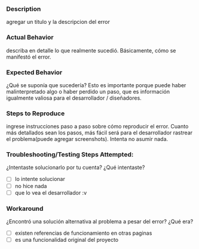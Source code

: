 ### Description
agregar un titulo y la descripcion del error
### Actual Behavior
describa en detalle lo que realmente sucedió. Básicamente, cómo se manifestó el error.
### Expected Behavior
¿Qué se suponía que sucedería? Esto es importante porque puede haber malinterpretado algo o haber perdido un paso, que es información igualmente valiosa para el desarrollador / diseñadores.
### Steps to Reproduce
ingrese instrucciones paso a paso sobre cómo reproducir el error. Cuanto más detallados sean los pasos, más fácil será para el desarrollador rastrear el problema(puede agregar screenshots). Intenta no asumir nada. 
### Troubleshooting/Testing Steps Attempted:
¿Intentaste solucionarlo por tu cuenta? ¿Qué intentaste?
  - [ ] lo intente solucionar
  - [ ] no hice nada
  - [ ] que lo vea el desarrollador :v
### Workaround
¿Encontró una solución alternativa al problema a pesar del error? ¿Qué era?
  - [ ] existen referencias de funcionamiento en otras paginas
  - [ ] es una funcionalidad original del proyecto